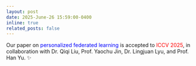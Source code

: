 ```yaml
---
layout: post
date: 2025-June-26 15:59:00-0400
inline: true
related_posts: false
---
```


Our paper on <font color=Blue>personalized federated learning</font> is accepted to <font color=red>ICCV 2025</font>, in collaboration with Dr. Qiqi Liu, Prof. Yaochu Jin, Dr. Lingjuan Lyu, and Prof. Han Yu. :sparkles:

